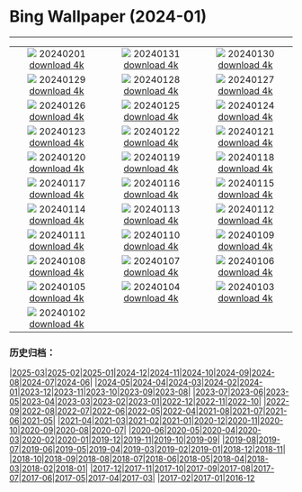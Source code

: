 # Bing Wallpaper (2024-01)
**************
| | | |
| :----: | :----: | :----: |
| ![](https://www.bing.com/th?id=OHR.HalbinselJasmund_FR-FR6083504122_1920x1080.jpg) 20240201 [download 4k](https://www.bing.com/th?id=OHR.HalbinselJasmund_FR-FR6083504122_UHD.jpg) | ![](https://www.bing.com/th?id=OHR.ZebraMother_FR-FR5676160511_1920x1080.jpg) 20240131 [download 4k](https://www.bing.com/th?id=OHR.ZebraMother_FR-FR5676160511_UHD.jpg) | ![](https://www.bing.com/th?id=OHR.AlbaceteSpain_FR-FR3668738448_1920x1080.jpg) 20240130 [download 4k](https://www.bing.com/th?id=OHR.AlbaceteSpain_FR-FR3668738448_UHD.jpg) |
| ![](https://www.bing.com/th?id=OHR.GollingerFalls_FR-FR3295584531_1920x1080.jpg) 20240129 [download 4k](https://www.bing.com/th?id=OHR.GollingerFalls_FR-FR3295584531_UHD.jpg) | ![](https://www.bing.com/th?id=OHR.SnowFox_FR-FR3113896350_1920x1080.jpg) 20240128 [download 4k](https://www.bing.com/th?id=OHR.SnowFox_FR-FR3113896350_UHD.jpg) | ![](https://www.bing.com/th?id=OHR.WinterCarnival_FR-FR5345279239_1920x1080.jpg) 20240127 [download 4k](https://www.bing.com/th?id=OHR.WinterCarnival_FR-FR5345279239_UHD.jpg) |
| ![](https://www.bing.com/th?id=OHR.HawkOwl_FR-FR1707000792_1920x1080.jpg) 20240126 [download 4k](https://www.bing.com/th?id=OHR.HawkOwl_FR-FR1707000792_UHD.jpg) | ![](https://www.bing.com/th?id=OHR.DwynwensDay_FR-FR7589802554_1920x1080.jpg) 20240125 [download 4k](https://www.bing.com/th?id=OHR.DwynwensDay_FR-FR7589802554_UHD.jpg) | ![](https://www.bing.com/th?id=OHR.IcelandBeach_FR-FR6659305695_1920x1080.jpg) 20240124 [download 4k](https://www.bing.com/th?id=OHR.IcelandBeach_FR-FR6659305695_UHD.jpg) |
| ![](https://www.bing.com/th?id=OHR.MaldivesAtolls_FR-FR6343636525_1920x1080.jpg) 20240123 [download 4k](https://www.bing.com/th?id=OHR.MaldivesAtolls_FR-FR6343636525_UHD.jpg) | ![](https://www.bing.com/th?id=OHR.SantaCruzSunrise_FR-FR1541398588_1920x1080.jpg) 20240122 [download 4k](https://www.bing.com/th?id=OHR.SantaCruzSunrise_FR-FR1541398588_UHD.jpg) | ![](https://www.bing.com/th?id=OHR.SquirrelNetherlands_FR-FR5106085626_1920x1080.jpg) 20240121 [download 4k](https://www.bing.com/th?id=OHR.SquirrelNetherlands_FR-FR5106085626_UHD.jpg) |
| ![](https://www.bing.com/th?id=OHR.Castlenaud_FR-FR4922909582_1920x1080.jpg) 20240120 [download 4k](https://www.bing.com/th?id=OHR.Castlenaud_FR-FR4922909582_UHD.jpg) | ![](https://www.bing.com/th?id=OHR.PlitviceWinter_FR-FR4625546513_1920x1080.jpg) 20240119 [download 4k](https://www.bing.com/th?id=OHR.PlitviceWinter_FR-FR4625546513_UHD.jpg) | ![](https://www.bing.com/th?id=OHR.ParisBridge_FR-FR4526044555_1920x1080.jpg) 20240118 [download 4k](https://www.bing.com/th?id=OHR.ParisBridge_FR-FR4526044555_UHD.jpg) |
| ![](https://www.bing.com/th?id=OHR.SleepyWolf_FR-FR3759485122_1920x1080.jpg) 20240117 [download 4k](https://www.bing.com/th?id=OHR.SleepyWolf_FR-FR3759485122_UHD.jpg) | ![](https://www.bing.com/th?id=OHR.LakeLouise_FR-FR3546637527_1920x1080.jpg) 20240116 [download 4k](https://www.bing.com/th?id=OHR.LakeLouise_FR-FR3546637527_UHD.jpg) | ![](https://www.bing.com/th?id=OHR.SnowHorses_FR-FR2904040226_1920x1080.jpg) 20240115 [download 4k](https://www.bing.com/th?id=OHR.SnowHorses_FR-FR2904040226_UHD.jpg) |
| ![](https://www.bing.com/th?id=OHR.HokkaidoSwans_FR-FR2489851452_1920x1080.jpg) 20240114 [download 4k](https://www.bing.com/th?id=OHR.HokkaidoSwans_FR-FR2489851452_UHD.jpg) | ![](https://www.bing.com/th?id=OHR.HanaHighway_FR-FR2322911528_1920x1080.jpg) 20240113 [download 4k](https://www.bing.com/th?id=OHR.HanaHighway_FR-FR2322911528_UHD.jpg) | ![](https://www.bing.com/th?id=OHR.BukhansanSeoul_FR-FR2089322284_1920x1080.jpg) 20240112 [download 4k](https://www.bing.com/th?id=OHR.BukhansanSeoul_FR-FR2089322284_UHD.jpg) |
| ![](https://www.bing.com/th?id=OHR.LynxSnow_FR-FR2285365573_1920x1080.jpg) 20240111 [download 4k](https://www.bing.com/th?id=OHR.LynxSnow_FR-FR2285365573_UHD.jpg) | ![](https://www.bing.com/th?id=OHR.MilopotamosStairs_FR-FR2141657119_1920x1080.jpg) 20240110 [download 4k](https://www.bing.com/th?id=OHR.MilopotamosStairs_FR-FR2141657119_UHD.jpg) | ![](https://www.bing.com/th?id=OHR.BalloonDay_FR-FR1975351459_1920x1080.jpg) 20240109 [download 4k](https://www.bing.com/th?id=OHR.BalloonDay_FR-FR1975351459_UHD.jpg) |
| ![](https://www.bing.com/th?id=OHR.BerninaPass_FR-FR1590880403_1920x1080.jpg) 20240108 [download 4k](https://www.bing.com/th?id=OHR.BerninaPass_FR-FR1590880403_UHD.jpg) | ![](https://www.bing.com/th?id=OHR.DevilsMarbles_FR-FR1418224441_1920x1080.jpg) 20240107 [download 4k](https://www.bing.com/th?id=OHR.DevilsMarbles_FR-FR1418224441_UHD.jpg) | ![](https://www.bing.com/th?id=OHR.GuadeloupeCarnival_FR-FR1231104335_1920x1080.jpg) 20240106 [download 4k](https://www.bing.com/th?id=OHR.GuadeloupeCarnival_FR-FR1231104335_UHD.jpg) |
| ![](https://www.bing.com/th?id=OHR.HarbinFestival_FR-FR0937758437_1920x1080.jpg) 20240105 [download 4k](https://www.bing.com/th?id=OHR.HarbinFestival_FR-FR0937758437_UHD.jpg) | ![](https://www.bing.com/th?id=OHR.GoldenGateLight_FR-FR0705317378_1920x1080.jpg) 20240104 [download 4k](https://www.bing.com/th?id=OHR.GoldenGateLight_FR-FR0705317378_UHD.jpg) | ![](https://www.bing.com/th?id=OHR.Cheserys_FR-FR0495311297_1920x1080.jpg) 20240103 [download 4k](https://www.bing.com/th?id=OHR.Cheserys_FR-FR0495311297_UHD.jpg) |
| ![](https://www.bing.com/th?id=OHR.BhutanSolstice_FR-FR0006679350_1920x1080.jpg) 20240102 [download 4k](https://www.bing.com/th?id=OHR.BhutanSolstice_FR-FR0006679350_UHD.jpg) |  |  |

### 历史归档：

|[2025-03](bing/2025-03/2025-03.md)|[2025-02](bing/2025-02/2025-02.md)|[2025-01](bing/2025-01/2025-01.md)|[2024-12](bing/2024-12/2024-12.md)|[2024-11](bing/2024-11/2024-11.md)|[2024-10](bing/2024-10/2024-10.md)|[2024-09](bing/2024-09/2024-09.md)|[2024-08](bing/2024-08/2024-08.md)|[2024-07](bing/2024-07/2024-07.md)|[2024-06](bing/2024-06/2024-06.md)|
|[2024-05](bing/2024-05/2024-05.md)|[2024-04](bing/2024-04/2024-04.md)|[2024-03](bing/2024-03/2024-03.md)|[2024-02](bing/2024-02/2024-02.md)|[2024-01](bing/2024-01/2024-01.md)|[2023-12](bing/2023-12/2023-12.md)|[2023-11](bing/2023-11/2023-11.md)|[2023-10](bing/2023-10/2023-10.md)|[2023-09](bing/2023-09/2023-09.md)|[2023-08](bing/2023-08/2023-08.md)|
|[2023-07](bing/2023-07/2023-07.md)|[2023-06](bing/2023-06/2023-06.md)|[2023-05](bing/2023-05/2023-05.md)|[2023-04](bing/2023-04/2023-04.md)|[2023-03](bing/2023-03/2023-03.md)|[2023-02](bing/2023-02/2023-02.md)|[2023-01](bing/2023-01/2023-01.md)|[2022-12](bing/2022-12/2022-12.md)|[2022-11](bing/2022-11/2022-11.md)|[2022-10](bing/2022-10/2022-10.md)|
|[2022-09](bing/2022-09/2022-09.md)|[2022-08](bing/2022-08/2022-08.md)|[2022-07](bing/2022-07/2022-07.md)|[2022-06](bing/2022-06/2022-06.md)|[2022-05](bing/2022-05/2022-05.md)|[2022-04](bing/2022-04/2022-04.md)|[2021-08](bing/2021-08/2021-08.md)|[2021-07](bing/2021-07/2021-07.md)|[2021-06](bing/2021-06/2021-06.md)|[2021-05](bing/2021-05/2021-05.md)|
|[2021-04](bing/2021-04/2021-04.md)|[2021-03](bing/2021-03/2021-03.md)|[2021-02](bing/2021-02/2021-02.md)|[2021-01](bing/2021-01/2021-01.md)|[2020-12](bing/2020-12/2020-12.md)|[2020-11](bing/2020-11/2020-11.md)|[2020-10](bing/2020-10/2020-10.md)|[2020-09](bing/2020-09/2020-09.md)|[2020-08](bing/2020-08/2020-08.md)|[2020-07](bing/2020-07/2020-07.md)|
|[2020-06](bing/2020-06/2020-06.md)|[2020-05](bing/2020-05/2020-05.md)|[2020-04](bing/2020-04/2020-04.md)|[2020-03](bing/2020-03/2020-03.md)|[2020-02](bing/2020-02/2020-02.md)|[2020-01](bing/2020-01/2020-01.md)|[2019-12](bing/2019-12/2019-12.md)|[2019-11](bing/2019-11/2019-11.md)|[2019-10](bing/2019-10/2019-10.md)|[2019-09](bing/2019-09/2019-09.md)|
|[2019-08](bing/2019-08/2019-08.md)|[2019-07](bing/2019-07/2019-07.md)|[2019-06](bing/2019-06/2019-06.md)|[2019-05](bing/2019-05/2019-05.md)|[2019-04](bing/2019-04/2019-04.md)|[2019-03](bing/2019-03/2019-03.md)|[2019-02](bing/2019-02/2019-02.md)|[2019-01](bing/2019-01/2019-01.md)|[2018-12](bing/2018-12/2018-12.md)|[2018-11](bing/2018-11/2018-11.md)|
|[2018-10](bing/2018-10/2018-10.md)|[2018-09](bing/2018-09/2018-09.md)|[2018-08](bing/2018-08/2018-08.md)|[2018-07](bing/2018-07/2018-07.md)|[2018-06](bing/2018-06/2018-06.md)|[2018-05](bing/2018-05/2018-05.md)|[2018-04](bing/2018-04/2018-04.md)|[2018-03](bing/2018-03/2018-03.md)|[2018-02](bing/2018-02/2018-02.md)|[2018-01](bing/2018-01/2018-01.md)|
|[2017-12](bing/2017-12/2017-12.md)|[2017-11](bing/2017-11/2017-11.md)|[2017-10](bing/2017-10/2017-10.md)|[2017-09](bing/2017-09/2017-09.md)|[2017-08](bing/2017-08/2017-08.md)|[2017-07](bing/2017-07/2017-07.md)|[2017-06](bing/2017-06/2017-06.md)|[2017-05](bing/2017-05/2017-05.md)|[2017-04](bing/2017-04/2017-04.md)|[2017-03](bing/2017-03/2017-03.md)|
|[2017-02](bing/2017-02/2017-02.md)|[2017-01](bing/2017-01/2017-01.md)|[2016-12](bing/2016-12/2016-12.md)